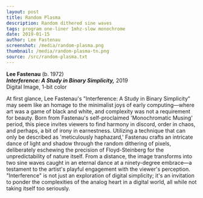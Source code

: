 ```yaml
---
layout: post
title: Random Plasma
description: Random dithered sine waves
tags: program one-liner 1mhz-slow monochrome
date: 2019-01-15
author: Lee Fastenau
screenshot: /media/random-plasma.png
thumbnail: /media/random-plasma-tn.png
source: /src/random-plasma.txt
---
```


**Lee Fastenau** (b. 1972)<br>
**_Interference: A Study in Binary Simplicity,_** 2019<br>
Digital Image, 1-bit color

At first glance, Lee Fastenau's "Interference: A Study in Binary Simplicity" may seem like an homage to the minimalist joys of early computing—where art was a game of black and white, and complexity was not a requirement for beauty. Born from Fastenau's self-proclaimed 'Monochromatic Musing' period, this piece invites viewers to find harmony in discord, order in chaos, and perhaps, a bit of irony in earnestness. Utilizing a technique that can only be described as 'meticulously haphazard,' Fastenau crafts an intricate dance of light and shadow through the random dithering of pixels, deliberately eschewing the precision of Floyd-Steinberg for the unpredictability of nature itself. From a distance, the image transforms into two sine waves caught in an eternal dance at a ninety-degree embrace—a testament to the artist's playful engagement with the viewer's perception. "Interference" is not just an exploration of digital simplicity; it's an invitation to ponder the complexities of the analog heart in a digital world, all while not taking itself too seriously.

